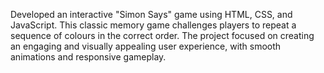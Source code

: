Developed an interactive "Simon Says" game using HTML, CSS, and JavaScript. This classic memory game challenges players to repeat a sequence of colours in the correct order. The project focused on creating an engaging and visually appealing user experience, with smooth animations and responsive gameplay.

